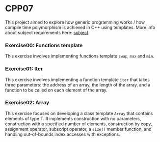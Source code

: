 # CPP07

This project aimed to explore how generic programming works / how compile time polymorphism is achieved in C++ using templates. More info about subject requirements here: [subject](en.subject.pdf).

### Exercise00: Functions template
This exercise involves implementing functions template `swap`, `max` and `min`.

### Exercise01: Iter
This exercise involves implementing a function template `iter` that takes three parameters: the address of an array, the length of the array, and a function to be called on each element of the array.

### Exercise02: Array
This exercise focuses on developing a class template `Array` that contains elements of type T. It implements construction with no parameters, construction with a specified number of elements, construction by copy, assignment operator, subscript operator, a `size()` member function, and handling out-of-bounds index accesses with exceptions.

